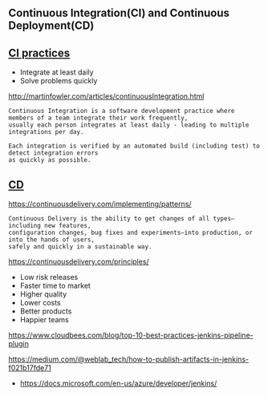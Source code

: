 Continuous Integration(CI) and Continuous Deployment(CD)
------------------------------------------------

[CI practices](https://www.thoughtworks.com/continuous-integration)
---------------------

- Integrate at least daily
- Solve problems quickly

http://martinfowler.com/articles/continuousIntegration.html

```
Continuous Integration is a software development practice where members of a team integrate their work frequently, 
usually each person integrates at least daily - leading to multiple integrations per day. 

Each integration is verified by an automated build (including test) to detect integration errors 
as quickly as possible. 
```

[CD](https://continuousdelivery.com/)
---

https://continuousdelivery.com/implementing/patterns/

```
Continuous Delivery is the ability to get changes of all types—including new features, 
configuration changes, bug fixes and experiments—into production, or into the hands of users, 
safely and quickly in a sustainable way.
```

https://continuousdelivery.com/principles/

- Low risk releases
- Faster time to market
- Higher quality
- Lower costs
- Better products
- Happier teams


https://www.cloudbees.com/blog/top-10-best-practices-jenkins-pipeline-plugin

https://medium.com/@weblab_tech/how-to-publish-artifacts-in-jenkins-f021b17fde71

- https://docs.microsoft.com/en-us/azure/developer/jenkins/
